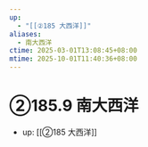 ```yaml
---
up:
  - "[[②185 大西洋]]"
aliases:
  - 南大西洋
ctime: 2025-03-01T13:08:45+08:00
mtime: 2025-10-01T11:40:36+08:00
---
```


# ②185.9 南大西洋

- up: [[②185 大西洋]]
